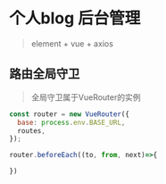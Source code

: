 # 个人blog 后台管理

> element + vue + axios

## 路由全局守卫
> 全局守卫属于VueRouter的实例
```js
const router = new VueRouter({
  base: process.env.BASE_URL,
  routes,
});

router.beforeEach((to, from, next)=>{

})
```